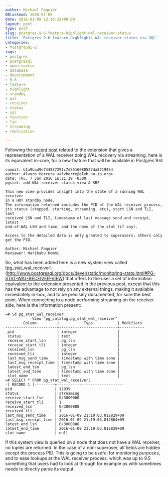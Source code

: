 ```yaml
---
author: Michael Paquier
OBlastmod: 2016-01-09
date: 2016-01-09 13:10:22+00:00
layout: post
type: post
slug: postgres-9-6-feature-highlight-wal-receiver-status
title: 'Postgres 9.6 feature highlight: WAL receiver status via SQL'
categories:
- PostgreSQL-2
tags:
- postgres
- postgresql
- open source
- database
- development
- 9.6
- feature
- highlight
- standby
- wal
- receiver
- status
- sql
- function
- lsn
- streaming
- replication

---
```


Following the [recent post](/postgresql-2/track-wal-receiver-state/) related
to the extension that gives a representation of a WAL receiver doing WAL
recovery via streaming, here is its equivalent in-core, for a new feature
that will be available in Postgres 9.6:

    commit: b1a9bad9e744857291c7d5516080527da8219854
    author: Alvaro Herrera <alvherre@alvh.no-ip.org>
    date: Thu, 7 Jan 2016 16:21:19 -0300
    pgstat: add WAL receiver status view & SRF

    This new view provides insight into the state of a running WAL receiver
    in a HOT standby node.
    The information returned includes the PID of the WAL receiver process,
    its status (stopped, starting, streaming, etc), start LSN and TLI, last
    received LSN and TLI, timestamp of last message send and receipt, latest
    end-of-WAL LSN and time, and the name of the slot (if any).

    Access to the detailed data is only granted to superusers; others only
    get the PID.

    Author: Michael Paquier
    Reviewer: Haribabu Kommi

So, what has been added here is a new system view called [pg\_stat\_wal\_receiver]
(http://www.postgresql.org/docs/devel/static/monitoring-stats.html#PG-STAT-WAL-RECEIVER-VIEW)
that offers to the user a set of information equivalent to the extension
presented in the previous post, except that this has the advantage to not
rely on any external things, making it available immediately in-box, and to
be precisely documented, for sure the best point. When connecting to a node
performing streaming on the receiver-side, here is the information present:

    =# \d pg_stat_wal_receiver
                View "pg_catalog.pg_stat_wal_receiver"
            Column         |           Type           | Modifiers
    -----------------------+--------------------------+-----------
     pid                   | integer                  |
     status                | text                     |
     receive_start_lsn     | pg_lsn                   |
     receive_start_tli     | integer                  |
     received_lsn          | pg_lsn                   |
     received_tli          | integer                  |
     last_msg_send_time    | timestamp with time zone |
     last_msg_receipt_time | timestamp with time zone |
     latest_end_lsn        | pg_lsn                   |
     latest_end_time       | timestamp with time zone |
     slot_name             | text                     |
    =# SELECT * FROM pg_stat_wal_receiver;
    -[ RECORD 1 ]---------+------------------------------
    pid                   | 12939
    status                | streaming
    receive_start_lsn     | 0/3000000
    receive_start_tli     | 1
    received_lsn          | 0/3000888
    received_tli          | 1
    last_msg_send_time    | 2016-01-09 21:19:03.812829+09
    last_msg_receipt_time | 2016-01-09 21:19:03.812864+09
    latest_end_lsn        | 0/3000888
    latest_end_time       | 2016-01-09 21:19:03.812829+09
    slot_name             | null

If this system view is queried on a node that does not have a WAL receiver,
no tuples are returned. In the case of a non-superuser, all fields are
hidden except the process PID. This is going to be useful for monitoring
purposes, and to ease lookups at the WAL receiver process, which was
up to 9.5 something that users had to look at through for example ps
with sometimes needs to directly parse its output.

